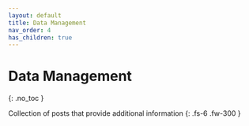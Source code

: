 ```yaml
---
layout: default
title: Data Management
nav_order: 4
has_children: true
---
```


# Data Management
{: .no_toc }

Collection of posts that provide additional information 
{: .fs-6 .fw-300 }
